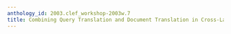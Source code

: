 ```yaml
---
anthology_id: 2003.clef_workshop-2003w.7
title: Combining Query Translation and Document Translation in Cross-Language Retrieval
---
```

